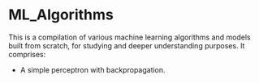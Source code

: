 # ML_Algorithms

This is a compilation of various machine learning algorithms and models built from scratch, for studying and deeper understanding purposes. It comprises:
* A simple perceptron with backpropagation.
